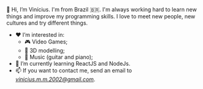👋 Hi, I’m Vinícius. I'm from Brazil :brazil:. I'm always working hard to learn new things and improve my programming skills. I love to meet new people, new cultures and try different things. 
- :heart: I’m interested in:
  - :video_game: Video Games;
  - :octopus: 3D modelling;
  - :musical_keyboard: Music (guitar and piano);
- :blue_book: I’m currently learning ReactJS and NodeJs.
- 📫 If you want to contact me, send an email to *vinicius.m.m.2002@gmail.com*.

